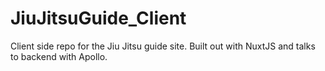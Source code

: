 # JiuJitsuGuide_Client
Client side repo for the Jiu Jitsu guide site. Built out with NuxtJS and talks to backend with Apollo. 
